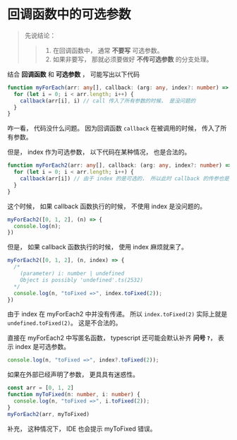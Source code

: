 # 回调函数中的可选参数

> 先说结论：
>> 1. 在回调函数中， 通常 **不要写** 可选参数。
>> 2. 如果非要写， 那就必须要做好 **不传可选参数** 的分支处理。


结合 **回调函数** 和 **可选参数** ， 可能写出以下代码

```ts
function myForEach(arr: any[], callback: (arg: any, index?: number) => void) {
  for (let i = 0; i < arr.length; i++) {
    callback(arr[i], i) // call 传入了所有参数的时候， 是没问题的
  }
}
```

咋一看， 代码没什么问题。 因为回调函数 `callback` 在被调用的时候， 传入了所有参数。

但是， index 作为可选参数， 以下代码在某种情况， 也是合法的。

```ts
function myForEach2(arr: any[], callback: (arg: any, index?: number) => void) {
  for (let i = 0; i < arr.length; i++) {
    callback(arr[i]) // 由于 index 的是可选的， 所以此时 callback 的传参也是合法的。
  }
}
```

这个时候， 如果 callback 函数执行的时候， 不使用 index 是没问题的。

```ts
myForEach2([0, 1, 2], (n) => {
  console.log(n);
})
```

但是， 如果 callback 函数执行的时候， 使用 index 麻烦就来了。

```ts
myForEach2([0, 1, 2], (n, index) => {
  /*
    (parameter) i: number | undefined
    Object is possibly 'undefined'.ts(2532)
  */
  console.log(n, "toFixed =>", index.toFixed(2));
})
```

由于 index 在 myForEach2 中并没有传递。 所以 `index.toFixed(2)` 实际上就是 `undefined.toFixed(2)`。 这是不合法的。

直接在 myForEach2 中写匿名函数， typescript 还可能会默认补齐 **问号 `?`**， 表示 index 是可选参数。

```ts
console.log(n, "toFixed =>", index?.toFixed(2));
```

如果在外部已经声明了参数， 更具具有迷惑性。

```ts
const arr = [0, 1, 2]
function myToFixed(n: number, i: number) {
  console.log(n, "toFixed =>", i.toFixed(2));
}
myForEach2(arr, myToFixed)
```

补充， 这种情况下， IDE 也会提示 myToFixed 错误。

